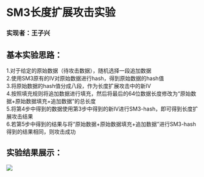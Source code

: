# SM3长度扩展攻击实验
### 实现者：王子兴
## 基本实验思路：
1.对于给定的原始数据（待攻击数据），随机选择一段追加数据<br>
2.使用SM3原有的IV对原始数据进行hash，得到原始数据的hash值<br>
3.将原始数据的hash值分成八段，作为长度扩展攻击中的新IV<br>
4.按照填充规则将追加数据进行填充，然后将最后的64位数据长度修改为“原始数据+原始数据填充+追加数据”的总长度<br>
5.将第4步中得到的数据使用第3步中得到的新IV进行SM3-hash，即可得到长度扩展攻击结果<br>
6.若第5步中得到的结果与将“原始数据+原始数据填充+追加数据”进行SM3-hash得到的结果相同，则攻击成功<br>
## 实验结果展示：
![](https://github.com/dry9rape/projects/raw/main/SM3_lenth_expand_attack/SM3长度扩展攻击结果.png) 
